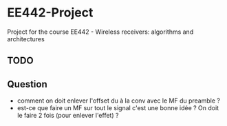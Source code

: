 # EE442-Project
Project for the course EE442 - Wireless receivers: algorithms and architectures

## TODO 

## Question
- comment on doit enlever l'offset du à la conv avec le MF du preamble ?
- est-ce que faire un MF sur tout le signal c'est une bonne idée ? On doit le faire 2 fois (pour enlever l'effet) ?